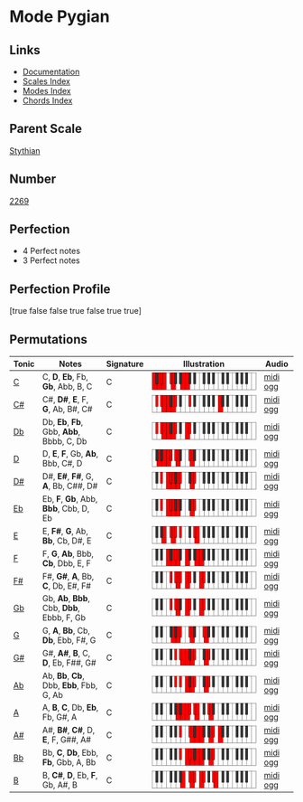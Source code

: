 # Mode Pygian

## Links

- [Documentation](index.md)
- [Scales Index](Scales.md)
- [Modes Index](Modes.md)
- [Chords Index](Chords.md)

## Parent Scale

[Stythian](ScaleStythian.md)

## Number

[2269](https://ianring.com/musictheory/scales/2269)

## Perfection

- 4 Perfect notes
- 3 Perfect notes

## Perfection Profile

[true false false true false true true]

## Permutations

| Tonic | Notes | Signature | Illustration | Audio |
|-------|-------|-----------|--------------|-------|
| [C](ModeCNaturalPygian.md) | C, **D**, **Eb**, Fb, **Gb**, Abb, B, C | C | ![CNaturalPygian](ModeCNaturalPygian.png) | [midi](ModeCNaturalPygian.mid) [ogg](ModeCNaturalPygian.ogg) |
| [C#](ModeCSharpPygian.md) | C#, **D#**, **E**, F, **G**, Ab, B#, C# | C | ![CSharpPygian](ModeCSharpPygian.png) | [midi](ModeCSharpPygian.mid) [ogg](ModeCSharpPygian.ogg) |
| [Db](ModeDFlatPygian.md) | Db, **Eb**, **Fb**, Gbb, **Abb**, Bbbb, C, Db | C | ![DFlatPygian](ModeDFlatPygian.png) | [midi](ModeDFlatPygian.mid) [ogg](ModeDFlatPygian.ogg) |
| [D](ModeDNaturalPygian.md) | D, **E**, **F**, Gb, **Ab**, Bbb, C#, D | C | ![DNaturalPygian](ModeDNaturalPygian.png) | [midi](ModeDNaturalPygian.mid) [ogg](ModeDNaturalPygian.ogg) |
| [D#](ModeDSharpPygian.md) | D#, **E#**, **F#**, G, **A**, Bb, C##, D# | C | ![DSharpPygian](ModeDSharpPygian.png) | [midi](ModeDSharpPygian.mid) [ogg](ModeDSharpPygian.ogg) |
| [Eb](ModeEFlatPygian.md) | Eb, **F**, **Gb**, Abb, **Bbb**, Cbb, D, Eb | C | ![EFlatPygian](ModeEFlatPygian.png) | [midi](ModeEFlatPygian.mid) [ogg](ModeEFlatPygian.ogg) |
| [E](ModeENaturalPygian.md) | E, **F#**, **G**, Ab, **Bb**, Cb, D#, E | C | ![ENaturalPygian](ModeENaturalPygian.png) | [midi](ModeENaturalPygian.mid) [ogg](ModeENaturalPygian.ogg) |
| [F](ModeFNaturalPygian.md) | F, **G**, **Ab**, Bbb, **Cb**, Dbb, E, F | C | ![FNaturalPygian](ModeFNaturalPygian.png) | [midi](ModeFNaturalPygian.mid) [ogg](ModeFNaturalPygian.ogg) |
| [F#](ModeFSharpPygian.md) | F#, **G#**, **A**, Bb, **C**, Db, E#, F# | C | ![FSharpPygian](ModeFSharpPygian.png) | [midi](ModeFSharpPygian.mid) [ogg](ModeFSharpPygian.ogg) |
| [Gb](ModeGFlatPygian.md) | Gb, **Ab**, **Bbb**, Cbb, **Dbb**, Ebbb, F, Gb | C | ![GFlatPygian](ModeGFlatPygian.png) | [midi](ModeGFlatPygian.mid) [ogg](ModeGFlatPygian.ogg) |
| [G](ModeGNaturalPygian.md) | G, **A**, **Bb**, Cb, **Db**, Ebb, F#, G | C | ![GNaturalPygian](ModeGNaturalPygian.png) | [midi](ModeGNaturalPygian.mid) [ogg](ModeGNaturalPygian.ogg) |
| [G#](ModeGSharpPygian.md) | G#, **A#**, **B**, C, **D**, Eb, F##, G# | C | ![GSharpPygian](ModeGSharpPygian.png) | [midi](ModeGSharpPygian.mid) [ogg](ModeGSharpPygian.ogg) |
| [Ab](ModeAFlatPygian.md) | Ab, **Bb**, **Cb**, Dbb, **Ebb**, Fbb, G, Ab | C | ![AFlatPygian](ModeAFlatPygian.png) | [midi](ModeAFlatPygian.mid) [ogg](ModeAFlatPygian.ogg) |
| [A](ModeANaturalPygian.md) | A, **B**, **C**, Db, **Eb**, Fb, G#, A | C | ![ANaturalPygian](ModeANaturalPygian.png) | [midi](ModeANaturalPygian.mid) [ogg](ModeANaturalPygian.ogg) |
| [A#](ModeASharpPygian.md) | A#, **B#**, **C#**, D, **E**, F, G##, A# | C | ![ASharpPygian](ModeASharpPygian.png) | [midi](ModeASharpPygian.mid) [ogg](ModeASharpPygian.ogg) |
| [Bb](ModeBFlatPygian.md) | Bb, **C**, **Db**, Ebb, **Fb**, Gbb, A, Bb | C | ![BFlatPygian](ModeBFlatPygian.png) | [midi](ModeBFlatPygian.mid) [ogg](ModeBFlatPygian.ogg) |
| [B](ModeBNaturalPygian.md) | B, **C#**, **D**, Eb, **F**, Gb, A#, B | C | ![BNaturalPygian](ModeBNaturalPygian.png) | [midi](ModeBNaturalPygian.mid) [ogg](ModeBNaturalPygian.ogg) |

